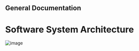 ## General Documentation

# Software System Architecture
![image](https://github.com/user-attachments/assets/812bb97c-6301-4c66-9d11-aac061d0af72)


